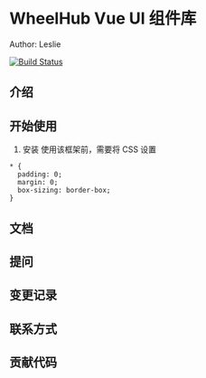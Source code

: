# WheelHub Vue UI 组件库

Author: Leslie

[![Build Status](https://travis-ci.com/Leslie-LiangGangwei/WheelHub.svg?branch=main)](https://travis-ci.com/Leslie-LiangGangwei/WheelHub)

## 介绍

## 开始使用

1. 安装 使用该框架前，需要将 CSS 设置

```
* {
  padding: 0;
  margin: 0; 
  box-sizing: border-box; 
}
```

## 文档

## 提问

## 变更记录

## 联系方式

## 贡献代码
